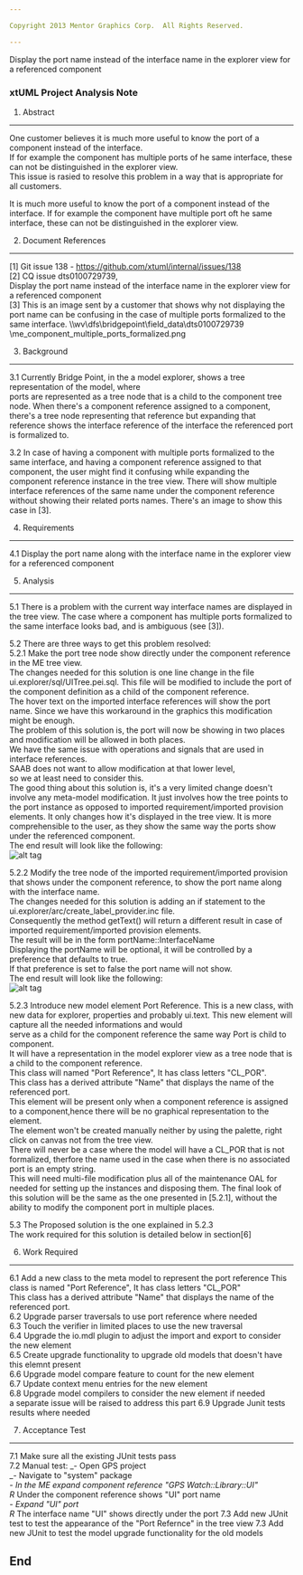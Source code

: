 ```yaml
---

Copyright 2013 Mentor Graphics Corp.  All Rights Reserved.

---
```


 
Display the port name instead of the interface name in the explorer view for a 
referenced component
### xtUML Project Analysis Note
 

1. Abstract
-----------
One customer believes it is much more useful to know the port of a component instead of the interface.  
If for example the component has multiple ports of he same interface, these can not be distinguished in the explorer view.  
This issue is rasied to resolve this problem in a way that is appropriate for all customers.

It is much more useful to know the port of a component instead of the interface.
If for example the component have multiple port oft he same interface, these
can not be distinguished in the explorer view.
 

2. Document References
----------------------
[1] Git issue 138 - https://github.com/xtuml/internal/issues/138  
[2] CQ issue dts0100729739,  
    Display the port name instead of the interface name in the explorer view for a referenced component  
[3] This is an image sent by a customer that shows why not displaying the port name can be confusing 
    in the case of multiple ports formalized to the same interface.
    \\\wv\dfs\bridgepoint\field_data\dts0100729739
    \me_component_multiple_ports_formalized.png
	
3. Background
-------------
3.1 Currently Bridge Point, in the a model explorer, shows a tree representation of the model, where  
    ports are represented as a tree node that is a child to the component tree node.
    When there's a component reference assigned to a component, there's a tree node 
    representing that reference but expanding that reference shows the interface reference of the 
    interface the referenced port is formalized to.
    
3.2 In case of having a component with multiple ports formalized to the same interface, and having 
    a component reference assigned to that component, the user might find it confusing while expanding
    the component reference instance in the tree view.
    There will show multiple interface references of the same name under the component reference  
    without showing their related ports names.
    There's an image to show this case in [3].  

4. Requirements
---------------
4.1 Display the port name along with the interface name in the explorer view for
    a referenced component

 
5. Analysis
-----------
5.1  There is a problem with the current way interface names are displayed in the 
     tree view.  The case where a component has multiple ports formalized to 
     the same interface looks bad, and is ambiguous (see [3]).

5.2 There are three ways to get this problem resolved:  
5.2.1 Make the port tree node show directly under the component reference
      in the ME tree view.    
      The changes needed for this solution is one line change in the file 
      ui.explorer/sql/UITree.pei.sql.   This file will be modified to include the 
      port of the component definition as a child of the component 
      reference.  
      The hover text on the imported interface references will
      show the port name.
      Since we have this workaround in the graphics this modification might be 
      enough.  
      The problem of this solution is, the port will now be showing in two places  
      and modification will be allowed in both places.  
      We have the same issue with operations and signals that are used in   
      interface references.  
      SAAB does not want to allow modification at that lower level,  
      so we at least need to consider this.  
      The good thing about this solution is, it's a very limited change
      doesn't involve any meta-model modification. It just involves how the 
      tree points to the port instance as opposed to 
	imported requirement/imported provision elements.
	It only changes how it's displayed in the tree view.
	It is more comprehensible to the user, as they show the same way the ports 
	show under the referenced component.  
      The end result will look like the following:    
      ![alt tag](https://raw.github.com/xtuml/internal/master/doc-internal/notes/138_dts0100729739/portUnderCompRef.PNG?token=2733896__eyJzY29wZSI6IlJhd0Jsb2I6eHR1bWwvaW50ZXJuYWwvbWFzdGVyL2RvYy1pbnRlcm5hbC9ub3Rlcy8xMzhfZHRzMDEwMDcyOTczOS9wb3J0VW5kZXJDb21wUmVmLlBORyIsImV4cGlyZXMiOjEzODk2MzM0Mzh9--ae55a958b9f939719df570b25d9f23a81b400780)	  							 

5.2.2 Modify the tree node of the imported requirement/imported provision 
      that shows under the component reference, to show the port name along with 
	  the interface name.  
	  The changes needed for this solution is adding an if statement to the 
	  ui.explorer/arc/create_label_provider.inc file.   
	  Consequently the method getText() will return a different result in 
	  case of imported requirement/imported provision elements.  
	  The result will be in the form portName::InterfaceName    
	  Displaying the portName will be optional, it will be controlled by
	  a preference that defaults to true.  
	  If that preference is set to false the port name will not show.  
          The end result will look like the following:  
	  ![alt tag]( https://raw.github.com/xtuml/internal/master/doc-internal/notes/138_dts0100729739/PortNameAlongWithIfaceName.PNG?token=2733896__eyJzY29wZSI6IlJhd0Jsb2I6eHR1bWwvaW50ZXJuYWwvbWFzdGVyL2RvYy1pbnRlcm5hbC9ub3Rlcy8xMzhfZHRzMDEwMDcyOTczOS9Qb3J0TmFtZUFsb25nV2l0aElmYWNlTmFtZS5QTkciLCJleHBpcmVzIjoxMzg5NjMzNDQyfQ%3D%3D--222a47be449447334878c9a28187b923592af5e3)
  
5.2.3 Introduce new model element Port Reference. This is a new class, with new 
      data for explorer, properties and probably ui.text.
      This new element will capture all the needed informations and would  
      serve as a child for the component reference the same way Port is child
      to component. 	  
      It will have a representation in the model explorer view as a tree node 
      that is a child to the component reference.  
      This class will named "Port Reference", It has class letters "CL_POR".    
      This class has a derived attribute "Name" that displays the 
      name of the referenced port.  
      This element will be present only when a component reference is assigned   
      to a component,hence there will be no graphical representation to the 
      element.  
      The element won't be created manually neither by using the palette, 
      right click on canvas not from the tree view.  
      There will never be a case where the model will have a CL_POR that is not formalized, therfore the name used in the case when there is no associated port is an empty string.  
      This will need multi-file modification plus all of the maintenance OAL for 
	  needed for setting up the instances and disposing them.
      The final look of this solution will be the same as the one presented in 
      [5.2.1], without the ability to modify the component port in multiple 
      places.  
	  
5.3 The Proposed solution is the one explained in 5.2.3   
    The work required for this solution is detailed below in section[6]    	

6. Work Required
----------------
6.1 Add a new class to the meta model to represent the port reference 
    This class is named "Port Reference", It has class letters "CL_POR"  
    This class has a derived attribute "Name" that displays the 
    name of the referenced port.  
6.2 Upgrade parser traversals to use port reference where needed  
6.3 Touch the verifier in limited places to use the new traversal  
6.4 Upgrade the io.mdl plugin to adjust the import and export to consider the new element  
6.5 Create upgrade functionality to upgrade old models that doesn't have this elemnt present  
6.6 Upgrade model compare feature to count for the new element  
6.7 Update context menu entries for the new element   
6.8 Upgrade model compilers to consider the new element if needed   
    a separate issue will be raised to address this part
6.9 Upgrade Junit tests results where needed   


7. Acceptance Test
------------------
7.1 Make sure all the existing JUnit tests pass  
7.2 Manual test:
    _- Open GPS project  
    _- Navigate to "system" package  
    _- In the ME expand component reference "GPS Watch::Library::UI"  
    R_ Under the component reference shows "UI" port name  
    _- Expand "UI" port    
    R_ The interface name "UI" shows directly under the port
7.3 Add new JUnit test to test the appearance of the "Port Refernce" in the tree view
7.3 Add new JUnit to test the model upgrade functionality for the old models 
 
End
---

